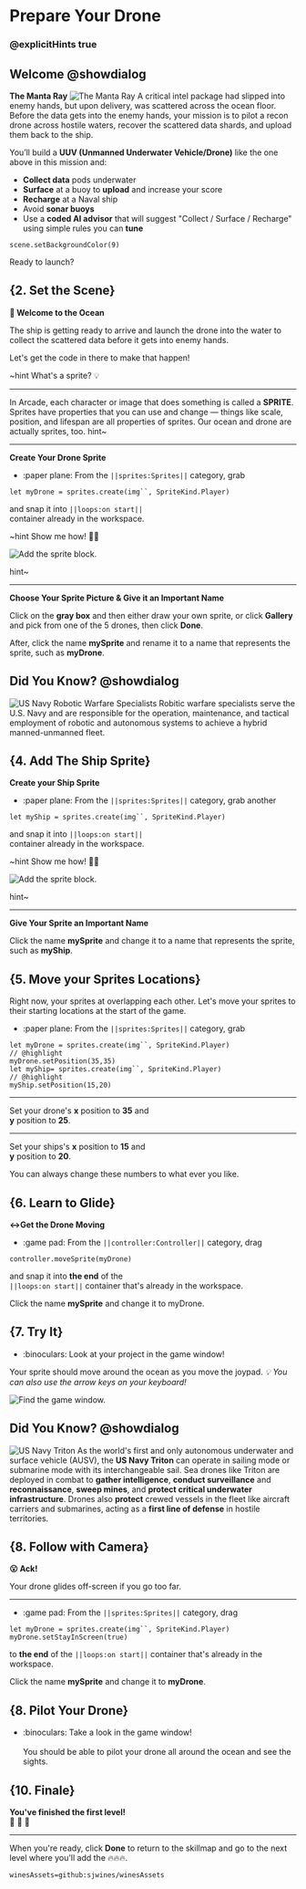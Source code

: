 # Prepare Your Drone
### @explicitHints true

## Welcome @showdialog
**The Manta Ray**
![The Manta Ray](https://raw.githubusercontent.com/sjwines/hourofai/master/assets/UUVMantaRay.png)
A critical intel package had slipped into enemy hands, but upon delivery, was scattered across the ocean floor. Before the data gets into the enemy hands, your mission is to pilot a recon drone across hostile waters, recover the scattered data shards, and upload them back to the ship.

You’ll build a **UUV (Unmanned Underwater Vehicle/Drone)** like the one above in this mission and:
- **Collect data** pods underwater
- **Surface** at a buoy to **upload** and increase your score
- **Recharge** at a Naval ship
- Avoid **sonar buoys**
- Use a **coded AI advisor** that will suggest "Collect / Surface / Recharge" using simple rules you can **tune**

```template
scene.setBackgroundColor(9)
```

Ready to launch?

## {2. Set the Scene}
**🌊 Welcome to the Ocean**

The ship is getting ready to arrive and launch the drone into the water to collect the scattered data before it gets into enemy hands.

Let's get the code in there to make that happen!

~hint What's a sprite? 💡


---


In Arcade, each character or image that does something is called a **SPRITE**.
Sprites have properties that you can use and change — things like scale, position, and lifespan are all properties of sprites.
Our ocean and drone are actually sprites, too.
hint~


---

**Create Your Drone Sprite**
- :paper plane: From the ``||sprites:Sprites||`` category, grab <br/>

```block
let myDrone = sprites.create(img``, SpriteKind.Player)
```

and snap it into ``||loops:on start||`` <br/>
container already in the workspace.  <br/>

~hint Show me how! 🕵🏽

![Add the sprite block.](/static/skillmap/mole/add-sprite.gif "Add a sprite to your game.")

hint~

---

**Choose Your Sprite Picture & Give it an Important Name**

Click on the **gray box** and then either draw your own sprite, or click **Gallery** and pick from one of the 5 drones, then click **Done**. 

After, click the name **mySprite** and rename it to a name that represents the sprite, such as **myDrone**.
 
## Did You Know? @showdialog
![US Navy Robotic Warfare Specialists](https://raw.githubusercontent.com/sjwines/hourofai/master/assets/NavyProfession1.jpg)
Robitic warfare specialists serve the U.S. Navy and are responsible for the operation, maintenance, and tactical employment of robotic and autonomous systems to achieve a hybrid manned-unmanned fleet.

## {4. Add The Ship Sprite}
**Create your Ship Sprite**
- :paper plane: From the ``||sprites:Sprites||`` category, grab another <br/>

```block
let myShip = sprites.create(img``, SpriteKind.Player)
```

and snap it into ``||loops:on start||`` <br/>
container already in the workspace.  <br/>

~hint Show me how! 🕵🏽

![Add the sprite block.](/static/skillmap/mole/add-sprite.gif "Add a sprite to your game.")

hint~

---

**Give Your Sprite an Important Name**

Click the name **mySprite** and change it to a name that represents the sprite, such as **myShip**.

## {5. Move your Sprites Locations}
Right now, your sprites at overlapping each other. Let's move your sprites to their starting locations at the start of the game.

- :paper plane: From the ``||sprites:Sprites||`` category, grab <br/>
```block
let myDrone = sprites.create(img``, SpriteKind.Player)
// @highlight
myDrone.setPosition(35,35)
let myShip= sprites.create(img``, SpriteKind.Player)
// @highlight
myShip.setPosition(15,20)
```

---

Set your drone's **x** position to **35** and <br/>
**y** position to **25**.

---

Set your ships's **x** position to **15** and <br/>
**y** position to **20**.

You can always change these numbers to what ever you like.

## {6. Learn to Glide}
**↔Get the Drone Moving**

- :game pad: From the ``||controller:Controller||`` category, drag <br/>

```block
controller.moveSprite(myDrone)
```

and snap it into **the end** of the <br/>
``||loops:on start||``
container that's already in the workspace. 

Click the name **mySprite** and change it to myDrone.

## {7. Try It}
- :binoculars: Look at your project in the game window!

Your sprite should move around the ocean as you move the joypad.
_💡 You can also use the arrow keys on your keyboard!_

![Find the game window.](/static/skillmap/forest/game.png "The game window is in the lower corner.")

## Did You Know? @showdialog
![US Navy Triton](https://raw.githubusercontent.com/sjwines/hourofai/master/assets/USNavyTriton.png)
As the world's first and only autonomous underwater and surface vehicle (AUSV), the **US Navy Triton** can operate in sailing mode or submarine mode with its interchangeable sail.
Sea drones like Triton are deployed in combat to **gather intelligence**, **conduct surveillance** and **reconnaissance**, **sweep mines**, and **protect critical underwater infrastructure**.
Drones also **protect** crewed vessels in the fleet like aircraft carriers and submarines, acting as a **first line of defense** in hostile territories.

## {8. Follow with Camera}
**😮 Ack!** <br/>

Your drone glides off-screen if you go too far.

---

- :game pad: From the ``||sprites:Sprites||`` category, drag <br/>


```blocks
let myDrone = sprites.create(img``, SpriteKind.Player)
myDrone.setStayInScreen(true)
```

to **the end** of the 
``||loops:on start||``
container that's already in the workspace. 

Click the name **mySprite** and change it to **myDrone**.

## {8. Pilot Your Drone}
- :binoculars: Take a look in the game window! <br/><br/>
You should be able to pilot your drone all around the ocean and see the sights.



## {10. Finale}
**You've finished the first level!**<br/>
👏 👏 👏

---

When you're ready, click **Done** to return to the skillmap and go to the next level
where you'll add the 🔥🔥🔥.


```package
winesAssets=github:sjwines/winesAssets
```
